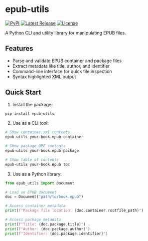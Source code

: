 # epub-utils

[![PyPI](https://img.shields.io/pypi/v/epub-utils.svg)](https://pypi.org/project/epub-utils/)
[![Latest Release](https://img.shields.io/github/v/release/ernestofgonzalez/epub-utils)](https://github.com/ernestofgonzalez/epub-utils/releases)
[![License](https://img.shields.io/badge/license-Apache%202.0-blue.svg)](https://github.com/ernestofgonzalez/epub-utils/blob/main/LICENSE)

A Python CLI and utility library for manipulating EPUB files.

## Features

- Parse and validate EPUB container and package files
- Extract metadata like title, author, and identifier
- Command-line interface for quick file inspection
- Syntax highlighted XML output

## Quick Start

1. Install the package:
```bash
pip install epub-utils
```

2. Use as a CLI tool:
```bash
# Show container.xml contents
epub-utils your-book.epub container

# Show package OPF contents
epub-utils your-book.epub package

# Show table of contents
epub-utils your-book.epub toc
```

3. Use as a Python library:
```python
from epub_utils import Document

# Load an EPUB document
doc = Document("path/to/book.epub")

# Access container metadata
print(f"Package file location: {doc.container.rootfile_path}")

# Access package metadata
print(f"Title: {doc.package.title}")
print(f"Author: {doc.package.author}")
print(f"Identifier: {doc.package.identifier}")
```